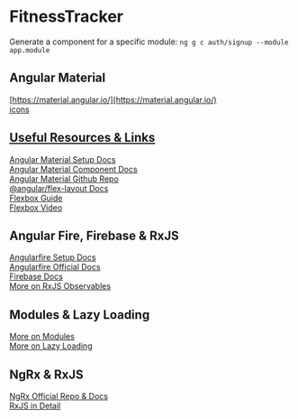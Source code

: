 # FitnessTracker

Generate a component for a specific module: `ng g c auth/signup --module app.module`

## Angular Material

[https://material.angular.io/](https://material.angular.io/)<br/>
[icons](https://material.io/resources/icons/?style=baseline)<br/>

## [Useful Resources & Links](https://altronbsi.udemy.com/course/angular-full-app-with-angular-material-angularfire-ngrx/learn/lecture/9120204#overview)

[Angular Material Setup Docs](https://material.angular.io/guide/getting-started)<br/>
[Angular Material Component Docs](https://material.angular.io/components/categories)<br/>
[Angular Material Github Repo](https://github.com/angular/material2)<br/>
[@angular/flex-layout Docs](https://github.com/angular/flex-layout)<br/>
[Flexbox Guide](https://css-tricks.com/snippets/css/a-guide-to-flexbox/)<br/>
[Flexbox Video](https://academind.com/learn/css/understanding-css/flexbox-basics-container)<br/>

## Angular Fire, Firebase & RxJS

[Angularfire Setup Docs](https://github.com/angular/angularfire2/blob/master/docs/install-and-setup.md)<br/>
[Angularfire Official Docs](https://github.com/angular/angularfire2/blob/master/docs/firestore/collections.md)<br/>
[Firebase Docs](https://firebase.google.com/docs/web/setup)<br/>
[More on RxJS Observables](https://academind.com/learn/javascript/understanding-rxjs/)<br/>

## Modules & Lazy Loading

[More on Modules](https://angular.io/guide/ngmodules)<br/>
[More on Lazy Loading](https://angular.io/guide/lazy-loading-ngmodules)<br/>

## NgRx & RxJS

[NgRx Official Repo & Docs](https://github.com/ngrx/platform)<br/>
[RxJS in Detail](https://academind.com/learn/javascript/understanding-rxjs/)<br/>
